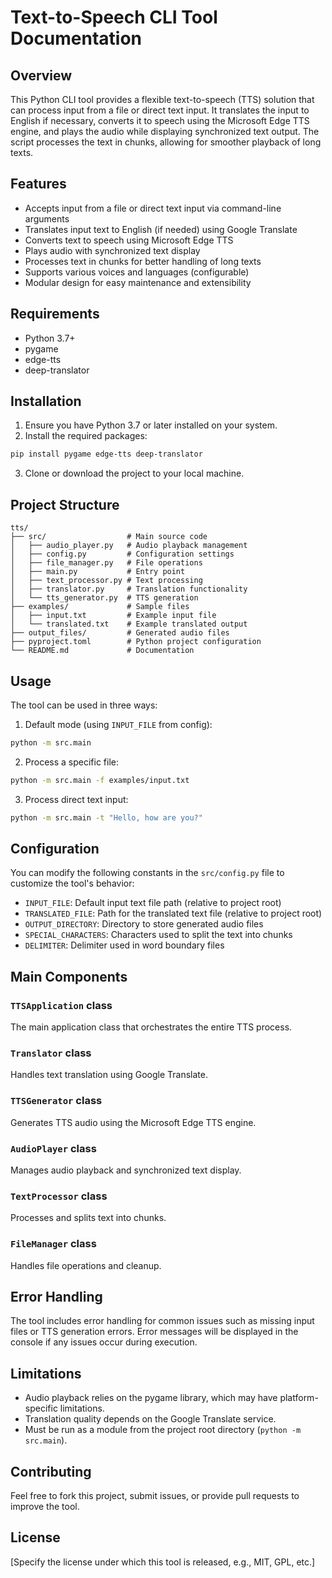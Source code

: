 # Text-to-Speech CLI Tool Documentation

## Overview

This Python CLI tool provides a flexible text-to-speech (TTS) solution that can process input from a file or direct text input. It translates the input to English if necessary, converts it to speech using the Microsoft Edge TTS engine, and plays the audio while displaying synchronized text output. The script processes the text in chunks, allowing for smoother playback of long texts.

## Features

- Accepts input from a file or direct text input via command-line arguments
- Translates input text to English (if needed) using Google Translate
- Converts text to speech using Microsoft Edge TTS
- Plays audio with synchronized text display
- Processes text in chunks for better handling of long texts
- Supports various voices and languages (configurable)
- Modular design for easy maintenance and extensibility

## Requirements

- Python 3.7+
- pygame
- edge-tts
- deep-translator

## Installation

1. Ensure you have Python 3.7 or later installed on your system.
2. Install the required packages:

```bash
pip install pygame edge-tts deep-translator
```

3. Clone or download the project to your local machine.

## Project Structure

```
tts/
├── src/                  # Main source code
│   ├── audio_player.py   # Audio playback management
│   ├── config.py         # Configuration settings
│   ├── file_manager.py   # File operations
│   ├── main.py           # Entry point
│   ├── text_processor.py # Text processing
│   ├── translator.py     # Translation functionality
│   └── tts_generator.py  # TTS generation
├── examples/             # Sample files
│   ├── input.txt         # Example input file
│   └── translated.txt    # Example translated output
├── output_files/         # Generated audio files
├── pyproject.toml        # Python project configuration
└── README.md             # Documentation
```

## Usage

The tool can be used in three ways:

1. Default mode (using `INPUT_FILE` from config):
```bash
python -m src.main
```

2. Process a specific file:
```bash
python -m src.main -f examples/input.txt
```

3. Process direct text input:
```bash
python -m src.main -t "Hello, how are you?"
```

## Configuration

You can modify the following constants in the `src/config.py` file to customize the tool's behavior:

- `INPUT_FILE`: Default input text file path (relative to project root)
- `TRANSLATED_FILE`: Path for the translated text file (relative to project root)
- `OUTPUT_DIRECTORY`: Directory to store generated audio files
- `SPECIAL_CHARACTERS`: Characters used to split the text into chunks
- `DELIMITER`: Delimiter used in word boundary files

## Main Components

### `TTSApplication` class

The main application class that orchestrates the entire TTS process.

### `Translator` class

Handles text translation using Google Translate.

### `TTSGenerator` class

Generates TTS audio using the Microsoft Edge TTS engine.

### `AudioPlayer` class

Manages audio playback and synchronized text display.

### `TextProcessor` class

Processes and splits text into chunks.

### `FileManager` class

Handles file operations and cleanup.

## Error Handling

The tool includes error handling for common issues such as missing input files or TTS generation errors. Error messages will be displayed in the console if any issues occur during execution.

## Limitations

- Audio playback relies on the pygame library, which may have platform-specific limitations.
- Translation quality depends on the Google Translate service.
- Must be run as a module from the project root directory (`python -m src.main`).

## Contributing

Feel free to fork this project, submit issues, or provide pull requests to improve the tool.

## License

[Specify the license under which this tool is released, e.g., MIT, GPL, etc.]